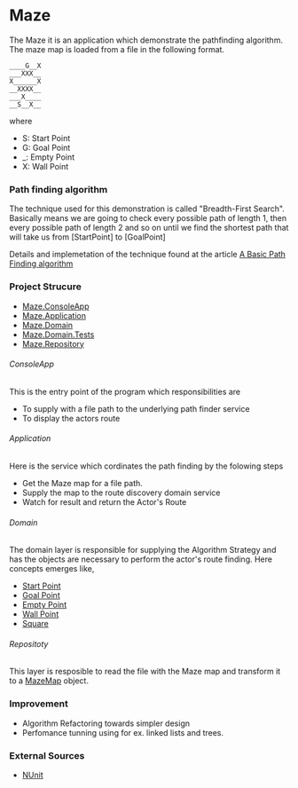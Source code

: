 # Maze 

The Maze it is an application which demonstrate the pathfinding algorithm. The maze map is loaded from a file in the following format.

``` 
____G__X
___XXX__
X______X
__XXXX__
___X____
__S__X__
```

where
 - S: Start Point
 - G: Goal Point
 - _: Empty Point
 - X: Wall Point
 
### Path finding algorithm
The technique used for this demonstration is called "Breadth-First Search".
Basically means we are going to check every possible path of length 1, then every possible path of length 2 and so on until we find the shortest path that will take us from [StartPoint] to [GoalPoint]

Details and implemetation of the technique found at the article [A Basic Path Finding algorithm](http://gregtrowbridge.com/a-basic-pathfinding-algorithm/)

### Project Strucure
* [Maze.ConsoleApp](https://github.com/klimisa/Maze/tree/master/Maze.ConsoleApp)
* [Maze.Application](https://github.com/klimisa/Maze/tree/master/Maze.Application)
* [Maze.Domain](https://github.com/klimisa/Maze/tree/master/Maze.Domain)
* [Maze.Domain.Tests](https://github.com/klimisa/Maze/tree/master/Maze.Domain.Tests)
* [Maze.Repository](https://github.com/klimisa/Maze/tree/master/Maze.Repository)

###### ConsoleApp
This is the entry point of the program which responsibilities are 
 - To supply with a file path to the underlying path finder service
 - To display the actors route

###### Application
Here is the service which cordinates the path finding by the folowing steps 
 - Get the Maze map for a file path.
 - Supply the map to the route discovery domain service
 - Watch for result and return the Actor's Route
 
###### Domain
The domain layer is responsible for supplying the Algorithm Strategy and has the objects are necessary to perform the actor's route finding.
Here concepts emerges like,
 - [Start Point](https://github.com/klimisa/Maze/blob/master/Maze.Domain/Points/StartPoint.cs)
 - [Goal Point](https://github.com/klimisa/Maze/blob/master/Maze.Domain/Points/GoalPoint.cs)
 - [Empty Point](https://github.com/klimisa/Maze/blob/master/Maze.Domain/Points/EmptyPoint.cs)
 - [Wall Point](https://github.com/klimisa/Maze/blob/master/Maze.Domain/Points/WallPoint.cs)
 - [Square](https://github.com/klimisa/Maze/blob/master/Maze.Domain/PathFinder/Square.cs)

###### Repositoty
This layer is resposible to read the file with the Maze map and transform it to a [MazeMap](https://github.com/klimisa/Maze/blob/master/Maze.Domain/Service/MazeMap.cs) object.

### Improvement
 - Algorithm Refactoring towards simpler design
 - Perfomance tunning using for ex. linked lists and trees.


### External Sources
  - [NUnit](https://www.nuget.org/packages/NUnit/)
